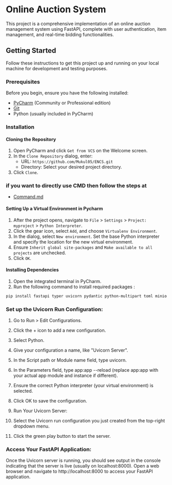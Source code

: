 # Online Auction System

This project is a comprehensive implementation of an online auction management system using FastAPI, complete with user authentication, item management, and real-time bidding functionalities.

## Getting Started

Follow these instructions to get this project up and running on your local machine for development and testing purposes.

### Prerequisites

Before you begin, ensure you have the following installed:
- [PyCharm](https://www.jetbrains.com/pycharm/download/) (Community or Professional edition)
- [Git](https://git-scm.com/downloads)
- Python (usually included in PyCharm)

### Installation

#### Cloning the Repository

1. Open PyCharm and click `Get from VCS` on the Welcome screen.
2. In the `Clone Repository` dialog, enter:
   - URL: `https://github.com/Mukul05/ENCS.git` 
   - Directory: Select your desired project directory.
3. Click `Clone`.

### if you want to directly use CMD then follow the steps at 
- [Command.md](https://github.com/Mukul05/ENCS/blob/master/CMD%20Commands.md)

#### Setting Up a Virtual Environment in Pycharm

1. After the project opens, navigate to `File` > `Settings` > `Project: myproject` > `Python Interpreter`.
2. Click the gear icon, select `Add`, and choose `Virtualenv Environment`.
3. In the dialog, select `New environment`. Set the base Python interpreter and specify the location for the new virtual environment.
4. Ensure `Inherit global site-packages` and `Make available to all projects` are unchecked.
5. Click `OK`.

#### Installing Dependencies

1. Open the integrated terminal in PyCharm.
2. Run the following command to install required packages :
```bash
pip install fastapi typer uvicorn pydantic python-multipart toml minio pymongo pyjwt[crypto] python-dotenv pandas Jinja2 mysql-connector-python itsdangerous

```
 ### Set up the Uvicorn Run Configuration:

1. Go to Run > Edit Configurations.
2. Click the + icon to add a new configuration.
3. Select Python.
4. Give your configuration a name, like "Uvicorn Server".
5. In the Script path or Module name field, type uvicorn.
6. In the Parameters field, type app:app --reload (replace app:app with your actual app module and instance if different).
7. Ensure the correct Python interpreter (your virtual environment) is selected.
8. Click OK to save the configuration.
9.   Run Your Uvicorn Server:

10. Select the Uvicorn run configuration you just created from the top-right dropdown menu.
11. Click the green play button to start the server.

### Access Your FastAPI Application:

Once the Uvicorn server is running, you should see output in the console indicating that the server is live (usually on localhost:8000).
Open a web browser and navigate to http://localhost:8000 to access your FastAPI application.



